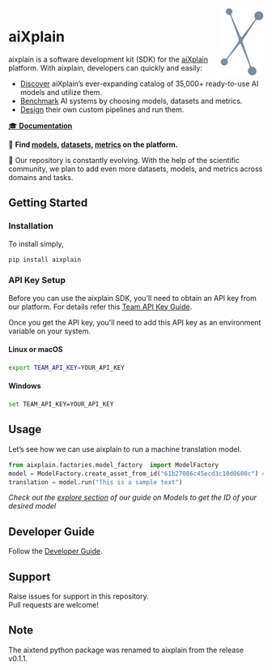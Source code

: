 <img src="docs/assets/aixplain-brandmark-common.png" alt="aiXplain logo" title="aiXplain" align="right" height="132" width="85"/>

# aiXplain

aixplain is a software development kit (SDK) for the [aiXplain](https://aixplain.com/) platform. With aixplain, developers can quickly and easily:

- [Discover](https://aixplain.com/platform/discovery/) aiXplain’s ever-expanding catalog of 35,000+ ready-to-use AI models and utilize them.
- [Benchmark](https://aixplain.com/platform/benchmark/) AI systems by choosing models, datasets and metrics.
- [Design](https://aixplain.com/platform/studio/) their own custom pipelines and run them.

[🎓 **Documentation**](docs/user/user_doc.md)

🔎 **Find [models](https://platform.aixplain.com/discovery/models), [datasets](https://platform.aixplain.com/discovery/datasets), [metrics](https://platform.aixplain.com/discovery/metrics) on the platform.**

:yellow_heart: Our repository is constantly evolving. With the help of the scientific community, we plan to add even more datasets, models, and metrics across domains and tasks.

## Getting Started

### Installation
To install simply,
```bash
pip install aixplain
```

###  API Key Setup
Before you can use the aixplain SDK, you'll need to obtain an API key from our platform. For details refer this [Team API Key Guide](docs/user/api_setup.md).

Once you get the API key, you'll  need to add this API key as an environment variable on your system.
#### Linux or macOS
```bash
export TEAM_API_KEY=YOUR_API_KEY
```
#### Windows
```bash
set TEAM_API_KEY=YOUR_API_KEY
```
## Usage

Let’s see how we can use aixplain to run a machine translation model.

```python
from aixplain.factories.model_factory  import ModelFactory
model = ModelFactory.create_asset_from_id("61b27086c45ecd3c10d0608c") # Got the ID of an MT model from on our platform
translation = model.run("This is a sample text")
```
*Check out the [explore section](docs/user/user_doc.md#explore) of our guide on Models to get the ID of your desired model*

## Developer Guide

Follow the [Developer Guide](docs/development/developer_guide.md).

## Support
Raise issues for support in this repository.  
Pull requests are welcome!

## Note
The aixtend python package was renamed to aixplain from the release v0.1.1.
